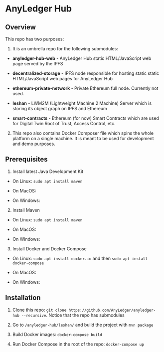 # AnyLedger Hub

## Overview

This repo has two purposes:

1. It is an umbrella repo for the following submodules:

  * **anyledger-hub-web** - AnyLedger Hub static HTML/JavaScript web page served by the IPFS

  * **decentralized-storage** - IPFS node responsible for hosting static static HTML/JavaScript web pages for AnyLedger Hub

  * **ethereum-private-network** - Private Ethereum full node. Currently not used.

  * **leshan** - LWM2M (Lightweight Machine 2 Machine) Server which is storing its object graph on IPFS and Ethereum

  * **smart-contracts** - Ethereum (for now) Smart Contracts which are used for Digital Twin Root of Trust, Access Control, etc.

2. This repo also contains Docker Composer file which spins the whole platform on a single machine. It is meant to be used for development and demo purposes.

## Prerequisites

1. Install latest Java Development Kit
  * On Linux: `sudo apt install maven`
  
  * On MacOS: 

  * On Windows: 

2. Install Maven
  * On Linux: `sudo apt install maven`
  
  * On MacOS: 

  * On Windows: 

3. Install Docker and Docker Compose

  * On Linux: `sudo apt install docker.io` and then `sudo apt install docker-compose`

  * On MacOS: 

  * On Windows: 


## Installation

1. Clone this repo: `git clone https://github.com/AnyLedger/anyledger-hub --recursive`. Notice that the repo has submodules

2. Go to `/anyledger-hub/leshan/` and build the project with `mvn package`

3. Build Docker images: `docker-compose build`

4. Run Docker Compose in the root of the repo: `docker-compose up`




